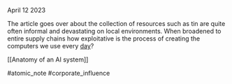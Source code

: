 April 12 2023

The article goes over about the collection of resources such as tin are quite often informal and devastating on local environments. When broadened to entire supply chains how exploitative is the process of creating the computers we use every [day](https://ocul-crl.primo.exlibrisgroup.com/discovery/search?query=any,contains,exploitation%20in%20the%20semiconductor%20industry&tab=OCULDiscoveryNetworkNew&search_scope=NewDiscoveryNetwork&vid=01OCUL_CRL:CRL_DEFAULT&offset=0)?

[[Anatomy of an AI system]]

#atomic_note
#corporate_influence